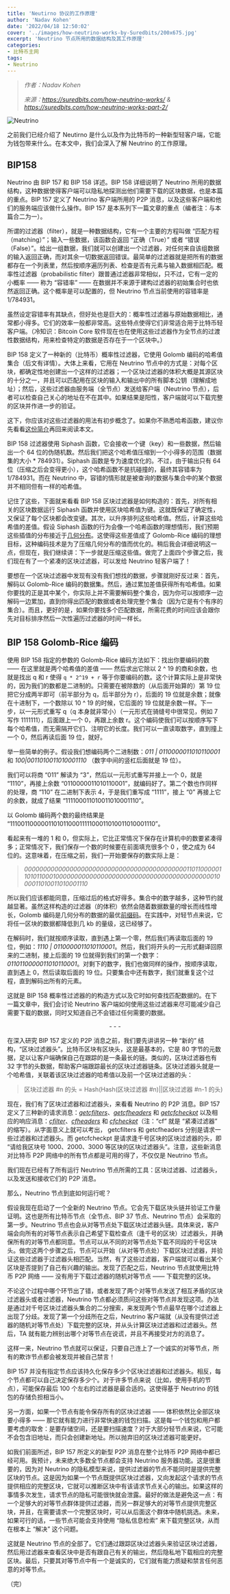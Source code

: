 ```yaml
---
title: 'Neutirno 协议的工作原理'
author: 'Nadav Kohen'
date: '2022/04/18 12:50:02'
cover: '../images/how-neutrino-works-by-Suredbits/200x675.jpg'
excerpt: 'Neutrino 节点所用的数据结构及其工作原理'
categories:
- 比特币主网
tags:
- Neutrino
---
```



> *作者：Nadav Kohen*
> 
> *来源：<https://suredbits.com/how-neutrino-works/> & <https://suredbits.com/how-neutrino-works-part-2/>*



![Neutrino](../images/how-neutrino-works-by-Suredbits/200x675.jpg)

之前我们已经介绍了 Neutirno 是什么以及作为比特币的一种新型轻客户端，它能为钱包带来什么。在本文中，我们会深入了解 Neutrino 的工作原理。

## BIP158

Neutrino 由 BIP 157 和 BIP 158 详述。BIP 158 详细说明了 Neutrino 所用的数据结构，这种数据使得客户端可以隐私地探测出他们需要下载的区块数据，也是本篇的重点。BIP 157 定义了 Neutrino 客户端所用的 P2P 消息，以及这些客户端和他们的服务端应该做什么操作。BIP 157 是本系列下一篇文章的重点（编者注：与本篇合二为一）。

所谓的过滤器（filter），就是一种数据结构，它有一个主要的方程叫做 “匹配方程（matching）”；输入一些数据，该函数会返回 “正确（True）” 或者 “错误（False）”。给出一组数据，我们就可以创建出一个过滤器，对任何来自该组数据的输入返回正确，而对其余一切数据返回错误。最简单的过滤器就是把所有的数据都存在一个列表里，然后按顺序遍历列表、检查是否有元素与输入数据相匹配。概率性过滤器（probabilistic filter）跟普通过滤器非常相似，只不过，它有一定的小概率 —— 称为 “容错率” —— 在数据并不来源于建构过滤器的初始集合时也依然返回正确。这个概率是可以配置的，但 Neutrino 节点当前使用的容错率是 1/784931。

虽然设定容错率有其缺点，但好处也是巨大的：概率性过滤器与原始数据相比，通常都小得多。它们的效率一般都非常高。这些特点使得它们非常适合用于比特币轻客户端。（冷知识：Bitcoin Core 软件现在也在使用这些过滤器作为全节点的过渡性数据结构，用来检查特定的数据是否存在于一个区块中。）

BIP 158 定义了一种新的（比特币）概率性过滤器，它使用 Golomb 编码的哈希值集合（后文有详情）。大体上来看，它用在 Neutrino 节点中的方式是：对每个区块，都确定性地创建出一个这样的过滤器；一个区块过滤器的体积大概是其源区块的十分之一，并且可以匹配用在区块的输入和输出中的所有脚本公钥（理解成地址）；然后，这些过滤器由服务端（全节点）发送给客户端（Neutrino 节点），后者可以检查自己关心的地址在不在其中。如果结果是阳性，客户端就可以下载完整的区块并作进一步的验证。

这下，你应该对这些过滤器的用法有初步概念了。如果你不熟悉哈希函数，建议你先看看[这份简介](https://www.google.com/url?q=https://en.wikipedia.org/wiki/Hash_function&sa=D&ust=1573000991768000&usg=AFQjCNGjE_uWUxIVH9TUhGJDk8v4pNTFlQ)再回来阅读本文。

BIP 158 过滤器使用 Siphash 函数，它会接收一个键（key）和一些数据，然后输出一个 64 位的伪随机数。然后我们把这个哈希值压缩到一个小得多的范围（数据集的大小 * 784931）。Siphash 函数是专为速度优化的。不过，由于输出只有 64 位（压缩之后会变得更小），这个哈希函数不是抗碰撞的，最终其容错率为 1/784931。而在 Neutrino 中，容错的情形就是被查询的数据与集合中的某个数据并不相同但有一样的哈希值。

记住了这些，下面就来看看 BIP 158 区块过滤器是如何构造的：首先，对所有相关的区块数据运行 Siphash 函数并使用区块哈希值为键。这就既保证了确定性，又保证了每个区块都会改变键。其次，以升序排列这些哈希值。然后，计算这些哈希值的差值。假设 Siphash 函数的行为会像一个哈希函数的理想情形，我们预期这些插值的分布接近于[几何分布](https://www.google.com/url?q=https://en.wikipedia.org/wiki/Geometric_distribution&sa=D&ust=1573075137288000&usg=AFQjCNFbJG4m01RRMocvaixemspgNu2LAg)。这使得这些差值成了 Golomb-Rice 编码的理想目标，这种编码技术是为了压缩几何分布的值而优化的。稍后我会详细说明这一点，但现在，我们继续讲：下一步就是压缩这些值。做完了上面四个步骤之后，我们现在有了一个紧凑的区块过滤器，可以发给 Neutrino 轻客户端了！

要想在一个区块过滤器中发现有没有我们想找的数据，步骤就刚好反过来：首先，解码以 Golomb-Rice 编码的数据集。然后，通过累加差值获得所有哈希值。如果你要找的正是其中某个，你实际上并不需要解码整个集合，因为你可以按顺序一边解码一边累加，直到你得出匹配的数据或者处理完整个集合（因为它是有个有序的集合）。而且，更好的是，如果你要找多个匹配数据，所需花费的时间应该会跟你先对目标排序然后一次性遍历过滤器的时间一样长。

## BIP 158 Golomb-Rice 编码

使用 BIP 158 指定的参数的 Golomb-Rice 编码方法如下：找出你要编码的数 —— 在这里就是两个哈希值的差值 —— 然后求出它除以 2 ^ 19 的商和余数，也就是找出 q 和 r 使得  ` q * 2^19 + r `  等于你要编码的数。这个计算实际上是非常快的，因为我们的数都是二进制的。只需要在被除数的（从后面开始算的）第 19 位把它分成两半即可（前半部分为 q，后半部分为 r），后面的 19 位就是余数；就像在十进制下，一个数除以 10 ^ 19 的时候，它后面的 19 位就是余数一样。下一步，以一元形式重写 q（q 本身就非常小）（一元形式在骑缝号中很常见，例如 7 写作 1111111），后面跟上一个 0，再跟上余数 r。这个编码使我们可以按顺序写下每个哈希值，而无需隔开它们、注明它的长度。我们可以一直读取数字，直到撞上一个 0，然后再读后面 19 位，就好。

举一些简单的例子。假设我们想编码两个二进制数：*011 | 0110000011010110001* 和 *100|0011010011010001110* （数字中间的竖杠后面就是 19 位）。

我们可以将商 “011” 解读为 “3”，然后以一元形式重写并接上一个 0，就是 “1110”，再接上余数 “0110000011010110001”，就编码好了。第二个数也作同样的处理，商 “110” 在二进制下表示 4，于是我们重写成 “1111”，接上 “0” 再接上它的余数，就成了结果 “111100011010011010001110”。

以 Golomb 编码两个数的最终结果是 “11100110000011010110001111100011010011010001110”。

看起来有一堆的 1 和 0，但实际上，它比正常情况下保存在计算机中的数要紧凑得多；正常情况下，我们保存一个数的时候要在前面填充很多个 0 ，使之成为 64 位的。这意味着，在压缩之前，我们一开始要保存的数实际上是：

> *00000000000000000000000000000000000000000001101100000110101100010000000000000000000000000000000000000000001000011010011010001110* 

所以我们应该都能同意，压缩过后的格式好得多。集合中的数字越多，这种节约就越显著。虽然这样构造的过滤器（的体积）依然会随着数据数量的增长而线性增长，Golomb 编码是几何分布的数据的最优[前缀码](https://www.google.com/url?q=https://en.wikipedia.org/wiki/Prefix_code&sa=D&ust=1573088249156000&usg=AFQjCNFhPJ9LcpbAFsY66gGudVCPMxMGpA)。在实践中，对轻节点来说，它将任一区块的数据都降低到几 kb 的量级，这已经够了。

在解码时，我们就按顺序读取，直到遇上第一个零，然后我们再读取后面的 19 位，例如：*1110 | 0110000011010110001*。然后，我们将开头的一元形式翻译回原来的二进制，接上后面的 19 位就得到我们的第一个数字： *0110110000011010110001*。对剩下的数字，我们也做同样的操作，按顺序读取，直到遇上 0，然后读取后面的 19 位。只要集合中还有数字，我们就重复这个过程，直到解码出所有的元素。

这就是 BIP 158 概率性过滤器的的构造方式以及它时如何查找匹配数据的。在下一篇文章中，我们会讨论 Neutrino 客户端如何使用这些过滤器来尽可能减少自己需要下载的数据，同时又知道自己不会错过任何需要的数据。

<p style="text-align:center">- - -</p>


在深入研究 BIP 157 定义的 P2P 消息之前，我们要先讲讲另一种 “新的” 结构，“区块过滤器头”。比特币区块有区块头，这是最基本的，它是 80 字节的元数据，足以让客户端确保自己在跟踪的是一条最长的链。类似的，区块过滤器也有 32 字节的头数据，帮助客户端跟踪最长的区块过滤器链条。区块过滤器头就是一个哈希值，关联着该区块过滤器的哈希值以及前一个区块过滤器的头：

> 区块过滤器 #n 的头 = Hash(Hash(区块过滤器 #n)||区块过滤器 #n-1 的头)

现在，我们有了区块过滤器和过滤器头，来看看 Neutrino 的 P2P 消息。BIP 157 定义了三种新的请求消息：[*getcfilters*](https://github.com/bitcoin/bips/blob/master/bip-0157.mediawiki#getcfilters)、[*getcfheaders*](https://github.com/bitcoin/bips/blob/master/bip-0157.mediawiki#getcfheaders) 和 [*getcfcheckpt*](https://github.com/bitcoin/bips/blob/master/bip-0157.mediawiki#getcfcheckpt) 以及相应的响应消息：[*cfilter*](https://github.com/bitcoin/bips/blob/master/bip-0157.mediawiki#cfilter)、[*cfheaders*](https://github.com/bitcoin/bips/blob/master/bip-0157.mediawiki#cfheaders) 和 [*cfcheckpt*](https://github.com/bitcoin/bips/blob/master/bip-0157.mediawiki#cfcheckpt)（注：“cf” 就是 “紧凑过滤器” 的缩写）。从字面意义上就可以考出， getcfilters 和 getcfheaders 分别是请求一些过滤器和过滤器头。而 getcfcheckpt 是请求逢千号区块的区块过滤器的头，即 “请给我区块号 1000、2000、3000 等区块的区块过滤器头”。注意，这些新消息对比特币 P2P 网络中的所有节点都是可用的得了，不仅仅是 Neutrino 节点。

我们现在已经有了所有运行 Neutrino 节点所需的工具：区块过滤器、过滤器头，以及发送和接收它们的 P2P 消息。

那么，Neutrino 节点到底如何运行呢？

假设我现在启动了一个全新的 Neutrino 节点。它会先下载区块头链并验证工作量证明。这也是所有比特币节点（全节点、BIP 37 节点、Neutrino 节点）会采取的第一步。Neutrino 节点也会从对等节点处下载区块过滤器头链。具体来说，客户端会向所有的对等节点表示自己希望下载检查点（逢千号的区块）过滤器头，并确保所有的对等节点都同意。节点可以从不同的对等节点处下载不同段的千号区块头。做完这两个步骤之后，节点可以开始（从对等节点处）下载区块过滤器，并验证这些过滤器于过滤器头相匹配。当然，有了这些过滤器，客户端就可以看出某个区块是否提到了自己有兴趣的输出。发现了匹配之后，Neutrino 节点就使用比特币 P2P 网络 —— 没有用于下载过滤器的随机对等节点 —— 下载完整的区块。

不论这个过程中哪个环节出了错，或者发现了两个对等节点发送了相互矛盾的区块过滤器头或者过滤器，Neutrino 节点都必须质问这些对等节点并发现这项。办法是通过对千号区块过滤器头集合的二分搜索，来发现两个节点最早在哪个过滤器上出现了分歧。发现了第一个分歧所在之后，Neutrino 客户端就（从没有提供过滤器的随机对等节点处）下载完整的区块，并从头计算区块过滤器和过滤器头。然后，TA 就有能力辨别出哪个对等节点在说谎，并且不再接受对方的消息了。

这样一来，Neutrino 节点就可以保证，只要自己连上了一个诚实的对等节点，所有的欺诈节点都会被发现并被自己禁言！

BIP 157 并没有指定节点应该持久化保存多少个区块过滤器和过滤器头。相反，每个节点都可以自己决定保存多少个。对于许多节点来说（比如，使用手机的节点），可能保存最后 100 个左右的过滤器是最合适的。这使得基于 Neutrino 的钱包的存储负担相当小。

另一方面，如果一个节点有能令保存所有的区块过滤器 —— 体积依然比全部区块要小得多 —— 那它就有能力进行非常快速的钱包扫描。这是每一个钱包和用户都要考虑的取舍：是要存储空间，还是要扫描速度？对于大部分轻节点来说，它可能不会包含旧地址，而只会创建新地址。所以抛弃旧的区块过滤器可能更好。

如我们前面所述，BIP 157 所定义的新型 P2P 消息在整个比特币 P2P 网络中都已经可用。我预计，未来绝大多数全节点都会支持 Neutrino 服务器功能。这是很重要的，因为对 Neutrino 的隐私模型来说，提供过滤器的节点不能同时是提供完整区块的节点。这是因为如果一个节点既提供区块过滤器，又向发起这个请求的节点提供相应的完整区块，它就可以推断区块中有该请求节点关心的输出。如果这样的事情多次发生，请求节点的隐私可能很快就会泄露。最好的做法是避免这一点：有一个足够大的对等节点群体提供过滤器，而另一群足够大的对等节点提供完整区块，并且，在需要请求一个完整区块时，可以从后面这个群体中随机挑选。未来，如果可行的话，一些节点可能会支持使用 “隐私信息检索” 来下载完整区块，从而在根本上 “解决” 这个问题。

这就是 Neutrino 节点的全部了。它们通过跟踪区块过滤器头来验证区块过滤器，然后用过滤器来查看区块中是否有跟自己有关的输出，然后隐私地下载相应的完整区块。最后，只要其对等节点中有一个是诚实的，它们就有能力质疑和禁言任何恶意的对等节点。

（完）